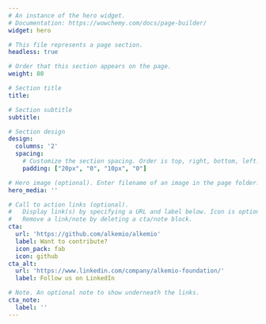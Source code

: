 ```yaml
---
# An instance of the hero widget.
# Documentation: https://wowchemy.com/docs/page-builder/
widget: hero

# This file represents a page section.
headless: true

# Order that this section appears on the page.
weight: 80

# Section title
title: 

# Section subtitle
subtitle: 

# Section design
design:
  columns: '2'
  spacing:
    # Customize the section spacing. Order is top, right, bottom, left.
    padding: ["20px", "0", "10px", "0"]

# Hero image (optional). Enter filename of an image in the page folder.
hero_media: ''

# Call to action links (optional).
#   Display link(s) by specifying a URL and label below. Icon is optional for `cta`.
#   Remove a link/note by deleting a cta/note block.
cta:
  url: 'https://github.com/alkemio/alkemio'
  label: Want to contribute?
  icon_pack: fab
  icon: github
cta_alt:
  url: 'https://www.linkedin.com/company/alkemio-foundation/'
  label: Follow us on LinkedIn

# Note. An optional note to show underneath the links.
cta_note:
  label: ''
---
```

